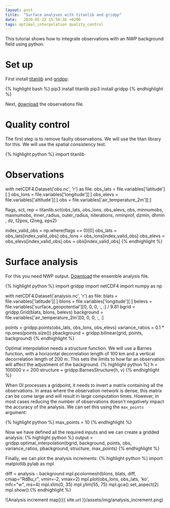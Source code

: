 ```yaml
---
layout: post
title:  "Surface analyses with titanlib and gridpp"
date:   2020-05-22 15:58:36 +0200
tags: optimal_interpolation quality_control
---
```


This tutorial shows how to integrate observations with an NWP background field using python.

# Set up
First install [titanlib](https://github.com/metno/titanlib) and [gridpp](https://github.com/metno/gridpp):

{% highlight bash %}
pip3 install titanlib
pip3 install gridpp
{% endhighlight %}

Next, [download](https://thredds.met.no//thredds/fileServer/metusers/thomasn/gridpp/obs.nc) the observations file.

# Quality control

The first step is to remove faulty observations. We will use the titan library for this. We will use the
spatial consistency test.

{% highlight python %}
import titanlib

# Observations
with netCDF4.Dataset('obs.nc', 'r') as file:
    obs_lats = file.variables['latitude'][:]
    obs_lons = file.variables['longitude'][:]
    obs_elevs = file.variables['altitude'][:]
    obs = file.variables['air_temperature_2m'][:]

flags, sct, rep = titanlib.sct(obs_lats, obs_lons, obs_elevs, obs, minnumobs, maxnumobs, inner_radius, outer_radius, niterations, nminprof, dzmin, dhmin , dz, t2pos, t2neg, eps2)

index_valid_obs = np.where(flags == 0)[0]
obs_lats = obs_lats[index_valid_obs]
obs_lons = obs_lons[index_valid_obs]
obs_elevs = obs_elevs[index_valid_obs]
obs = obs[index_valid_obs]
{% endhighlight %}

# Surface analysis

For this you need NWP output. [Download](https://thredds.met.no//thredds/fileServer/metusers/thomasn/gridpp/analysis.nc) the ensemble analysis file.

{% highlight python %}
import gridpp
import netCDF4
import numpy as np

with netCDF4.Dataset('analysis.nc', 'r') as file:
    blats = file.variables['latitude'][:]
    blons = file.variables['longitude'][:]
    belevs = file.variables['surface_geopotential'][0, 0, 0, :, :] / 9.81
    bgrid = gridpp.Grid(blats, blons, belevs)
    background = file.variables['air_temperature_2m'][0, 0, 0, :, :]

points = gridpp.points(obs_lats, obs_lons, obs_elevs)
variance_ratios = 0.1 * np.ones(points.size())
pbackground = gridpp.bilinear(grid, points, background)
{% endhighlight %}

Optimal interpolation needs a structure function. We will use a Barnes function, with a horizontal
decorrelation length of 100 km and a vertical decorrelation length of 200 m. This sets the limits to how far an
observation will affect the adjustment of the background.
{% highlight python %}
h = 100000
v = 200
structure = gridpp.BarnesStructure(h, v)
{% endhighlight %}

When OI processes a gridpoint, it needs to invert a matrix containing all the observations. In areas where
the observation network is dense, this matrix can be come large and will result in large computation times.
However, in most cases reducing the number of observations doesn't negatively impact the accuracy of the
analysis. We can set this using the `max_points` argument:

{% highlight python %}
max_points = 10
{% endhighlight %}

Now we have defined all the required inputs and we can create a gridded analysis:
{% highlight python %}
output = gridpp.optimal_interpolation(bgrid, background, points, obs, variance_ratios, pbackground, structure, max_points)
{% endhighlight %}

Finally, we can plot the analysis increments:
{% highlight python %}
import matplotlib.pylab as mpl

diff = analysis - background
mpl.pcolormesh(blons, blats, diff, cmap="RdBu_r", vmin=-2, vmax=2)
mpl.plot(obs_lons, obs_lats, 'ko', mfc="w", ms=4)
mpl.xlim(0, 35)
mpl.ylim(55, 75)
mpl.gca().set_aspect(2)
mpl.show()
{% endhighlight %}

![Analysis increment map]({{ site.url }}/assets/img/analysis_increment.png)
